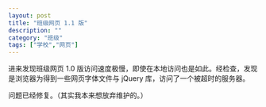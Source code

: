 ```yaml
---
layout: post
title: "班级网页 1.1 版"
description: ""
category: "班级"
tags: ["学校","网页"]
---
```



进来发现班级网页 1.0 版访问速度极慢，即使在本地访问也是如此。经检查，发现是浏览器为得到一些网页字体文件与 jQuery 库，访问了一个被超时的服务器。

问题已经修复。（其实我本来想放弃维护的。）
<!--more-->